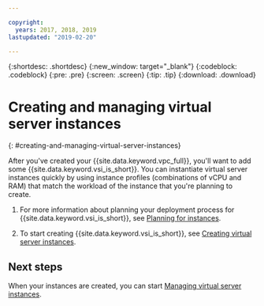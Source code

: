 ```yaml
---

copyright:
  years: 2017, 2018, 2019
lastupdated: "2019-02-20"

---
```


{:shortdesc: .shortdesc}
{:new_window: target="_blank"}
{:codeblock: .codeblock}
{:pre: .pre}
{:screen: .screen}
{:tip: .tip}
{:download: .download}

# Creating and managing virtual server instances
{: #creating-and-managing-virtual-server-instances}

After you've created your {{site.data.keyword.vpc_full}}, you'll want to add some {{site.data.keyword.vsi_is_short}}. You can instantiate virtual server instances quickly by using instance profiles (combinations of vCPU and RAM) that match the workload of the instance that you're planning to create.

1. For more information about planning your deployment process for {{site.data.keyword.vsi_is_short}}, see [Planning for instances](/docs/vsi-is?topic=virtual-servers-is-planning-for-instances). 

2. To start creating {{site.data.keyword.vsi_is_short}}, see [Creating virtual server instances](/docs/vsi-is?topic=virtual-servers-is-creating-virtual-servers).

## Next steps

When your instances are created, you can start [Managing virtual server instances](/docs/vsi-is?topic=virtual-servers-is-managing-virtual-server-instances).

